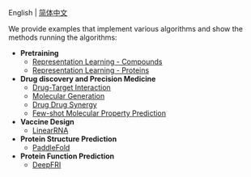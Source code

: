 English | [简体中文](README_cn.md)

We provide examples that implement various algorithms and show the methods running the algorithms:
* **Pretraining**
  - [Representation Learning - Compounds](./pretrained_compound)
  - [Representation Learning - Proteins](./pretrained_protein)
* **Drug discovery and Precision Medicine**
  - [Drug-Target Interaction](./drug_target_interaction)
  - [Molecular Generation](./molecular_generation)
  - [Drug Drug Synergy](./drug_drug_synergy)
  - [Few-shot Molecular Property Prediction](./fewshot_molecular_property)
* **Vaccine Design**
  - [LinearRNA](../c/pahelix/toolkit/linear_rna)
* **Protein Structure Prediction**
  - [PaddleFold](./paddlefold)
* **Protein Function Prediction**
  - [DeepFRI](./protein_function_prediction/DeepFRI/)